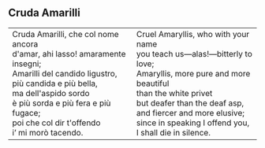 
## Cruda Amarilli

<table class="bare">
  <tr>
    <td>
Cruda Amarilli, che col nome ancora<br/>
d'amar, ahi lasso! amaramente insegni;<br/>
Amarilli del candido ligustro,<br/>
più candida e più bella,<br/>
ma dell'aspido sordo<br/>
è più sorda e più fera e più fugace;<br/>
poi che col dir t'offendo<br/>
i’ mi morò tacendo. <br/>
    </td>
    <td>
Cruel Amaryllis, who with your name<br/>
you teach us—alas!—bitterly to love;<br/>
Amaryllis, more pure and more beautiful<br/>
than the white privet<br/>
but deafer than the deaf asp,<br/>
and fiercer and more elusive;<br/>
since in speaking I offend you,<br/>
I shall die in silence.<br/>
    </td>
  </tr>
</table>
